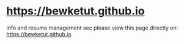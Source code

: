 # https://bewketut.github.io
info and resume management sec
please view this page directly on: https://bewketut.github.io
